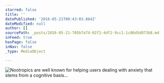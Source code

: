 ```yaml
---
starred: false
title: ''
datePublished: '2016-05-21T00:43:03.864Z'
dateModified: null
author: []
sourcePath: _posts/2016-05-21-705b7a74-02f2-4df2-9cc1-1c86d5d073b8.md
inFeed: true
hasPage: false
inNav: false
_type: MediaObject

---
```

![Nootropics are well known for helping users dealing with anxiety that stems from a cognitive basis...](https://the-grid-user-content.s3-us-west-2.amazonaws.com/f5e859d3-36bb-468e-8923-0d0c17fe84bc.jpg)